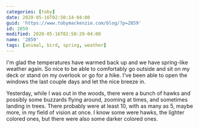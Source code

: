 ```yaml
---
categories: [toby]
date: 2020-05-16T02:50:14-04:00
guid: 'https://www.tobymackenzie.com/blog/?p=2859'
id: 2859
modified: 2020-05-16T02:50:29-04:00
name: '2859'
tags: [animal, bird, spring, weather]
---
```


I'm glad the temperatures have warmed back up and we have spring-like weather again.<!--more-->  So nice to be able to comfortably go outside and sit on my deck or stand on my overlook or go for a hike.  I've been able to open the windows the last couple days and let the nice breeze in.

Yesterday, while I was out in the woods, there were a bunch of hawks and possibly some buzzards flying around, zooming at times, and sometimes landing in trees.  There probably were at least 10, with as many as 5, maybe more, in my field of vision at once.  I know some were hawks, the lighter colored ones, but there were also some darker colored ones.
